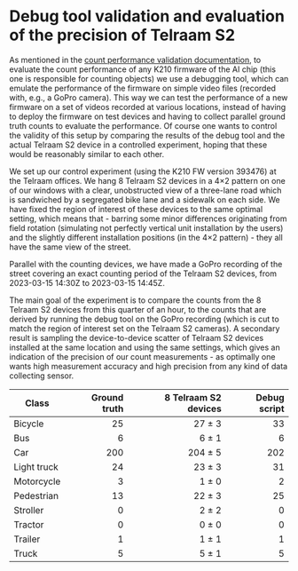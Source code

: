 # Debug tool validation and evaluation of the precision of Telraam S2

As mentioned in the [count performance validation documentation](https://github.com/Telraam/Telraam-S2/blob/main/count-performance-validation.md), to evaluate the count performance of any K210 firmware of the AI chip (this one is responsible for counting objects) we use a debugging tool, which can emulate the performance of the firmware on simple video files (recorded with, e.g., a GoPro camera). This way we can test the performance of a new firmware on a set of videos recorded at various locations, instead of having to deploy the firmware on test devices and having to collect parallel ground truth counts to evaluate the performance. Of course one wants to control the validity of this setup by comparing the results of the debug tool and the actual Telraam S2 device in a controlled experiment, hoping that these would be reasonably similar to each other.

We set up our control experiment (using the K210 FW version 393476) at the Telraam offices. We hang 8 Telraam S2 devices in a 4×2 pattern on one of our windows with a clear, unobstructed view of a three-lane road which is sandwiched by a segregated bike lane and a sidewalk on each side. We have fixed the region of interest of these devices to the same optimal setting, which means that - barring some minor differences originating from field rotation (simulating not perfectly vertical unit installation by the users) and the slightly different installation positions (in the 4×2 pattern) - they all have the same view of the street.

Parallel with the counting devices, we have made a GoPro recording of the street covering an exact counting period of the Telraam S2 devices, from 2023-03-15 14:30Z to 2023-03-15 14:45Z.

The main goal of the experiment is to compare the counts from the 8 Telraam S2 devices from this quarter of an hour, to the counts that are derived by running the debug tool on the GoPro recording (which is cut to match the region of interest set on the Telraam S2 cameras). A secondary result is sampling the device-to-device scatter of Telraam S2 devices installed at the same location and using the same settings, which gives an indication of the precision of our count measurements - as optimally one wants high measurement accuracy and high precision from any kind of data collecting sensor. 

| Class       | Ground truth | 8 Telraam S2 devices | Debug script |
|-------------|-------------:|---------------------:|-------------:|
| Bicycle     |  25          |  27 ± 3              |  33          |
| Bus         |   6          |   6 ± 1              |   6          |
| Car         | 200          | 204 ± 5              | 202          |
| Light truck |  24          |  23 ± 3              |  31          |
| Motorcycle  |   3          |   1 ± 0              |   2          |
| Pedestrian  |  13          |  22 ± 3              |  25          |
| Stroller    |   0          |   2 ± 2              |   0          |
| Tractor     |   0          |   0 ± 0              |   0          |
| Trailer     |   1          |   1 ± 1              |   1          |
| Truck       |   5          |   5 ± 1              |   5          |
